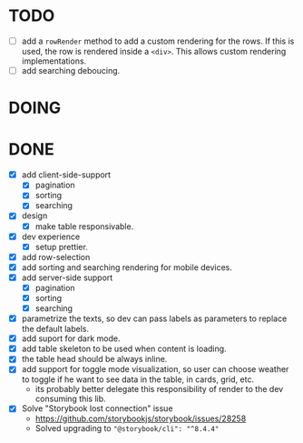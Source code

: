 # TODO

- [ ] add a `rowRender` method to add a custom rendering for the rows. If this is used, the row is rendered inside a `<div>`. This allows custom rendering implementations.
- [ ] add searching deboucing.

# DOING

# DONE

- [x] add client-side-support
  - [x] pagination
  - [x] sorting
  - [x] searching
- [x] design
  - [x] make table responsivable.
- [x] dev experience
  - [x] setup prettier.
- [x] add row-selection
- [x] add sorting and searching rendering for mobile devices.
- [x] add server-side support
  - [x] pagination
  - [x] sorting
  - [x] searching
- [x] parametrize the texts, so dev can pass labels as parameters to replace the default labels.
- [x] add suport for dark mode.
- [x] add table skeleton to be used when content is loading.
- [x] the table head should be always inline.
- [x] add support for toggle mode visualization, so user can choose weather to toggle if he want to see data in the table, in cards, grid, etc.
  - its probably better delegate this responsibility of render to the dev consuming this lib.
- [x] Solve "Storybook lost connection" issue
  - https://github.com/storybookjs/storybook/issues/28258
  - Solved upgrading to `"@storybook/cli": "^8.4.4"`
